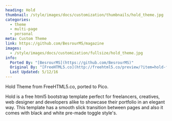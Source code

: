 ```yaml
---
heading: Hold
thumbnail: /style/images/docs/customization/thumbnails/hold_theme.jpg
categories:
  - theme
  - multi-page
  - personal
meta: Custom Theme
link: https://github.com/BesrourMS/magazine
images:
  - /style/images/docs/customization/fullsize/hold_theme.jpg
info:
  Ported By: "[BesrourMS](https://github.com/BesrourMS)"
  Original By: "[FreeHTML5.co](http://freehtml5.co/preview/?item=hold-free-html5-bootstrap-template)"
  Last Updated: 5/12/16
---
```

Hold Theme from FreeHTML5.co, ported to Pico.

Hold is a free html5 bootstrap template perfect for freelancers, creatives, web designer and developers alike to showcase their portfolio in an elegant way. This template has a smooth slick transition between pages and also it comes with black and white pre-made toggle style's.

